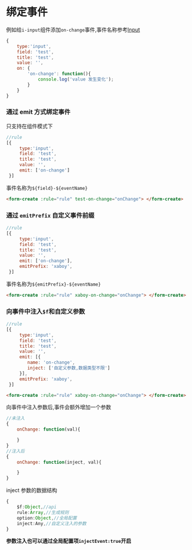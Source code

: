 # 绑定事件

例如给`i-input`组件添加`on-change`事件,事件名称参考[Input](/v2/iview/components/input.html#events)

```js
{
    type:'input',
    field: 'test',
    title: 'test',
    value: '',
    on: {
        'on-change': function(){
            console.log('value 发生变化');
        }
    }
}
```

### 通过 emit 方式绑定事件

只支持在组件模式下

```js
//rule
[{
     type:'input',
     field: 'test',
     title: 'test',
     value: '',
     emit: ['on-change']
 }]
```

事件名称为`${field}-${eventName}`
```html
<form-create :rule="rule" test-on-change="onChange"> </form-create>
```

### 通过 `emitPrefix` 自定义事件前缀

```js
//rule
[{
     type:'input',
     field: 'test',
     title: 'test',
     value: '',
     emit: ['on-change'],
     emitPrefix: 'xaboy',
 }]
```

事件名称为`${emitPrefix}-${eventName}`
```html
<form-create :rule="rule" xaboy-on-change="onChange"> </form-create>
```

### 向事件中注入`$f`和自定义参数

```js
//rule
[{
     type:'input',
     field: 'test',
     title: 'test',
     value: '',
     emit: [{
        name: 'on-change',
        inject: ['自定义参数,数据类型不限']
     }],
     emitPrefix: 'xaboy',
 }]
```

```html
<form-create :rule="rule" xaboy-on-change="onChange"> </form-create>
```
向事件中注入参数后,事件会额外增加一个参数

```js
//未注入
{
    onChange: function(val){

    }
}
//注入后
{
    onChange: function(inject, val){

    }
}
```

inject 参数的数据结构
```ts
{
    $f:Object,//api
    rule:Array,//生成规则
    option:Object,//全局配置
    inject:Any,//自定义注入的参数
}
```

**参数注入也可以通过全局配置项`injectEvent:true`开启**